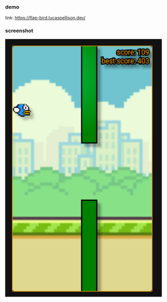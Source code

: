 ### demo
link: https://flap-bird.lucaspellison.dev/

### screenshot
![flapbird](/Screenshot_20210201-124925.png)
